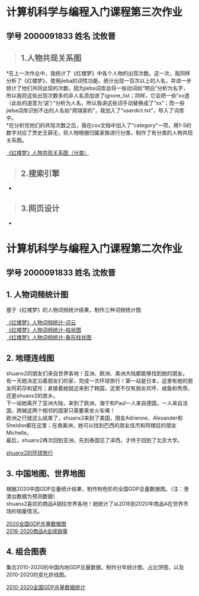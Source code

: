 # 计算机科学与编程入门课程第三次作业  
## 学号 2000091833 姓名 沈攸晋  
> ## 1.人物共现关系图  
*在上一次作业中，我统计了《红楼梦》中各个人物的出现次数。这一次，我同样分析了《红楼梦》，使用jieba的词性功能，统计出现一百次以上的人名，并进一步统计了他们共同出现的次数。因为jieba词库会将一些动词如“明白”分析为名字，所以我将这些出现次数多的非人名添加进了ignore_list；同样，它会把一些“xx道（此处的道意为‘说’）”分析为人名，所以我讲这些词手动替换成了“xx”；而一些jieba词库识别不出的人名如“周瑞家的”，我加入了“userdict.txt”，导入了词库中。  
*在分析完他们的共现次数之后，我在csv文档中加入了“category”一项，用1-5的数字对应了贾史王薛无，将人物根据归属家族进行分类，制作了有分类的人物共现关系图。  
  
[《红楼梦》人物共现关系图（分类）](https://shuanx2.github.io/cate_honglou.html)  
  
> ## 2.搜索引擎  
*
  
> ## 3.网页设计  
*
  
# 计算机科学与编程入门课程第二次作业
## 学号 2000091833 姓名 沈攸晋  
## 1. 人物词频统计图
基于《红楼梦》的人物词频统计结果，制作三种词频统计图  
  
[《红楼梦》人物词频统计-词云](https://shuanx2.github.io/name_count_wordcloud.html)  
[《红楼梦》人物词频统计-柱状图](https://shuanx2.github.io/name_count_bar.html)  
[《红楼梦》人物词频统计-象形柱状图](https://shuanx2.github.io/name_count_pictorialbar.html)  
## 2. 地理连线图
shuanx2的朋友们来自世界各地！亚洲、欧洲、美洲大陆都能够找到她的朋友。有一天她决定沿着朋友们的家，完成一次环球旅行！第一站是日本，这里有她的朋友阿莉莎和望月；紧接着她就近来到了韩国，这里不仅有朋友欢呼、咸鱼和秀燕，还是shuanx2的故乡。  
下一站她离开了亚洲大陆，来到了欧洲，海宁和Paul一人来自德国，一人来自法国，跨越这两个相邻的国家只需要乘坐火车噢！  
欧洲之行就这么结束了，shuanx2来到了美国，朋友Adrienne、Alexander和Sheldon都在这里；在南美洲，她可以找到巴西的朋友佳杰和阿根廷的朋友Michelle。  
最后，shuanx2再次回到亚洲，先到泰国见了泽西，才终于回到了北京大学。  
  
[shuanx2的环球旅行](https://shuanx2.github.io/worldtravel.html)  
## 3. 中国地图、世界地图
根据2020中国GDP总量统计结果，制作附色阶的全国GDP总量数据图。（注：港澳台数据为预测数据）  
shuanx2喜欢的商品A销往世界各地！她统计了从2016到2020年商品A在世界市场的销量情况。  
  
[2020全国GDP总量数据图](https://shuanx2.github.io/GDP2020.html)  
[2016-2020商品A全球销量](https://shuanx2.github.io/mapworld.html)  
## 4. 组合图表
集合2010-2020的中国内地GDP总量数据，制作分年统计图、占比饼图，以及2010-2020的变化折线图。  
  
[2010-2020全国GDP总量数据统计](https://shuanx2.github.io/china_gdp_from_2010_to_2020.html)  
